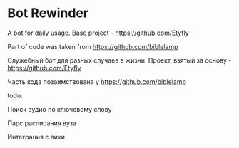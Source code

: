 # Bot Rewinder

A bot for daily usage. Base project - https://github.com/Etyfly

Part of code was taken from https://github.com/biblelamp

Служебный бот для разных случаев в жизни. Проект, взятый за основу - https://github.com/Etyfly

Часть кода позаимствована у https://github.com/biblelamp


todo: 

Поиск аудио по ключевому слову

Парс расписания вуза

Интеграция с вики
